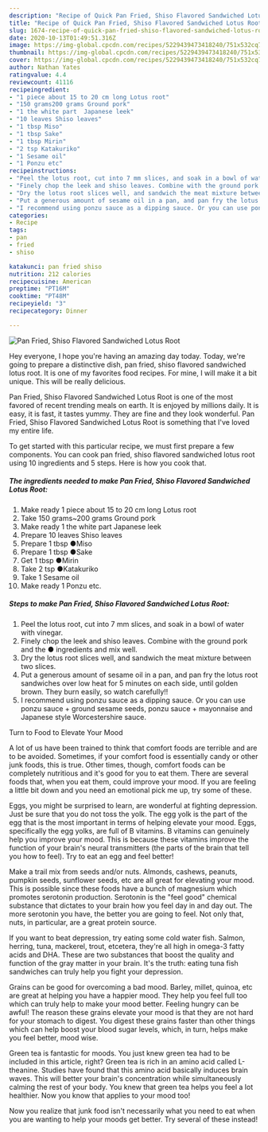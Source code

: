 ```yaml
---
description: "Recipe of Quick Pan Fried, Shiso Flavored Sandwiched Lotus Root"
title: "Recipe of Quick Pan Fried, Shiso Flavored Sandwiched Lotus Root"
slug: 1674-recipe-of-quick-pan-fried-shiso-flavored-sandwiched-lotus-root
date: 2020-10-13T01:49:51.316Z
image: https://img-global.cpcdn.com/recipes/5229439473418240/751x532cq70/pan-fried-shiso-flavored-sandwiched-lotus-root-recipe-main-photo.jpg
thumbnail: https://img-global.cpcdn.com/recipes/5229439473418240/751x532cq70/pan-fried-shiso-flavored-sandwiched-lotus-root-recipe-main-photo.jpg
cover: https://img-global.cpcdn.com/recipes/5229439473418240/751x532cq70/pan-fried-shiso-flavored-sandwiched-lotus-root-recipe-main-photo.jpg
author: Nathan Yates
ratingvalue: 4.4
reviewcount: 41116
recipeingredient:
- "1 piece about 15 to 20 cm long Lotus root"
- "150 grams200 grams Ground pork"
- "1 the white part  Japanese leek"
- "10 leaves Shiso leaves"
- "1 tbsp Miso"
- "1 tbsp Sake"
- "1 tbsp Mirin"
- "2 tsp Katakuriko"
- "1 Sesame oil"
- "1 Ponzu etc"
recipeinstructions:
- "Peel the lotus root, cut into 7 mm slices, and soak in a bowl of water with vinegar."
- "Finely chop the leek and shiso leaves. Combine with the ground pork and the ● ingredients and mix well."
- "Dry the lotus root slices well, and sandwich the meat mixture between two slices."
- "Put a generous amount of sesame oil in a pan, and pan fry the lotus root sandwiches over low heat for 5 minutes on each side, until golden brown. They burn easily, so watch carefully!!"
- "I recommend using ponzu sauce as a dipping sauce. Or you can use ponzu sauce + ground sesame seeds, ponzu sauce + mayonnaise and Japanese style Worcestershire sauce."
categories:
- Recipe
tags:
- pan
- fried
- shiso

katakunci: pan fried shiso 
nutrition: 212 calories
recipecuisine: American
preptime: "PT16M"
cooktime: "PT48M"
recipeyield: "3"
recipecategory: Dinner

---
```



![Pan Fried, Shiso Flavored Sandwiched Lotus Root](https://img-global.cpcdn.com/recipes/5229439473418240/751x532cq70/pan-fried-shiso-flavored-sandwiched-lotus-root-recipe-main-photo.jpg)

Hey everyone, I hope you're having an amazing day today. Today, we're going to prepare a distinctive dish, pan fried, shiso flavored sandwiched lotus root. It is one of my favorites food recipes. For mine, I will make it a bit unique. This will be really delicious.



Pan Fried, Shiso Flavored Sandwiched Lotus Root is one of the most favored of recent trending meals on earth. It is enjoyed by millions daily. It is easy, it is fast, it tastes yummy. They are fine and they look wonderful. Pan Fried, Shiso Flavored Sandwiched Lotus Root is something that I've loved my entire life.


To get started with this particular recipe, we must first prepare a few components. You can cook pan fried, shiso flavored sandwiched lotus root using 10 ingredients and 5 steps. Here is how you cook that.

<!--inarticleads1-->

##### The ingredients needed to make Pan Fried, Shiso Flavored Sandwiched Lotus Root:

1. Make ready 1 piece about 15 to 20 cm long Lotus root
1. Take 150 grams~200 grams Ground pork
1. Make ready 1 the white part  Japanese leek
1. Prepare 10 leaves Shiso leaves
1. Prepare 1 tbsp ●Miso
1. Prepare 1 tbsp ●Sake
1. Get 1 tbsp ●Mirin
1. Take 2 tsp ●Katakuriko
1. Take 1 Sesame oil
1. Make ready 1 Ponzu etc.




<!--inarticleads2-->

##### Steps to make Pan Fried, Shiso Flavored Sandwiched Lotus Root:

1. Peel the lotus root, cut into 7 mm slices, and soak in a bowl of water with vinegar.
1. Finely chop the leek and shiso leaves. Combine with the ground pork and the ● ingredients and mix well.
1. Dry the lotus root slices well, and sandwich the meat mixture between two slices.
1. Put a generous amount of sesame oil in a pan, and pan fry the lotus root sandwiches over low heat for 5 minutes on each side, until golden brown. They burn easily, so watch carefully!!
1. I recommend using ponzu sauce as a dipping sauce. Or you can use ponzu sauce + ground sesame seeds, ponzu sauce + mayonnaise and Japanese style Worcestershire sauce.




Turn to Food to Elevate Your Mood


A lot of us have been trained to think that comfort foods are terrible and are to be avoided. Sometimes, if your comfort food is essentially candy or other junk foods, this is true. Other times, though, comfort foods can be completely nutritious and it's good for you to eat them. There are several foods that, when you eat them, could improve your mood. If you are feeling a little bit down and you need an emotional pick me up, try some of these.

Eggs, you might be surprised to learn, are wonderful at fighting depression. Just be sure that you do not toss the yolk. The egg yolk is the part of the egg that is the most important in terms of helping elevate your mood. Eggs, specifically the egg yolks, are full of B vitamins. B vitamins can genuinely help you improve your mood. This is because these vitamins improve the function of your brain's neural transmitters (the parts of the brain that tell you how to feel). Try to eat an egg and feel better!

Make a trail mix from seeds and/or nuts. Almonds, cashews, peanuts, pumpkin seeds, sunflower seeds, etc are all great for elevating your mood. This is possible since these foods have a bunch of magnesium which promotes serotonin production. Serotonin is the "feel good" chemical substance that dictates to your brain how you feel day in and day out. The more serotonin you have, the better you are going to feel. Not only that, nuts, in particular, are a great protein source.

If you want to beat depression, try eating some cold water fish. Salmon, herring, tuna, mackerel, trout, etcetera, they're all high in omega-3 fatty acids and DHA. These are two substances that boost the quality and function of the gray matter in your brain. It's the truth: eating tuna fish sandwiches can truly help you fight your depression. 

Grains can be good for overcoming a bad mood. Barley, millet, quinoa, etc are great at helping you have a happier mood. They help you feel full too which can truly help to make your mood better. Feeling hungry can be awful! The reason these grains elevate your mood is that they are not hard for your stomach to digest. You digest these grains faster than other things which can help boost your blood sugar levels, which, in turn, helps make you feel better, mood wise.

Green tea is fantastic for moods. You just knew green tea had to be included in this article, right? Green tea is rich in an amino acid called L-theanine. Studies have found that this amino acid basically induces brain waves. This will better your brain's concentration while simultaneously calming the rest of your body. You knew that green tea helps you feel a lot healthier. Now you know that applies to your mood too!

Now you realize that junk food isn't necessarily what you need to eat when you are wanting to help your moods get better. Try several of these instead!

